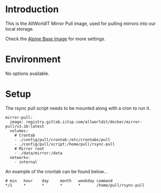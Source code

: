 # Introduction

This is the AllWorldIT Mirror Pull image, used for pulling mirrors into our local storage.

Check the [Alpine Base Image](https://gitlab.iitsp.com/allworldit/docker/alpine/README.md) for more settings.


# Environment

No options available.


# Setup

The rsync pull script needs to be mounted along with a cron to run it.

    mirror-pull:
      image: registry.gitlab.iitsp.com/allworldit/docker/mirror-pull/v3.16:latest
      volumes:
        # Crontab
        - ./config/pull/crontab:/etc/crontabs/pull
        - ./config/pull/script:/home/pull/rsync-pull
        # Mirror root
        - ./data/mirror:/data
      networks:
        - internal

An example of the crontab can be found below...

    # min   hour    day     month   weekday command
    */1     *       *       *       *       /home/pull/rsync-pull

